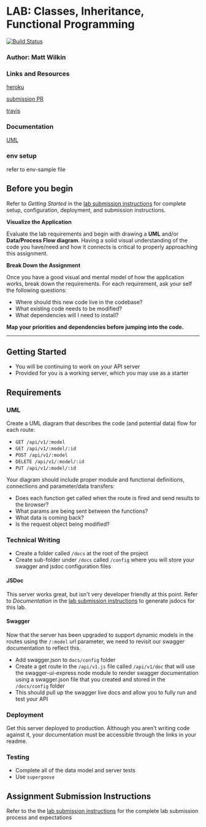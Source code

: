 # LAB: Classes, Inheritance, Functional Programming

[![Build Status](https://www.travis-ci.com/mwilkin-401-advanced-javascript/lab-04.svg?branch=master)](https://www.travis-ci.com/mwilkin-401-advanced-javascript/lab-09)

### Author: Matt Wilkin

### Links and Resources
 
[heroku](https://mighty-falls-92002.herokuapp.com/)

[submission PR](https://github.com/mwilkin-401-advanced-javascript/lab-09/pull/1)

[travis](https://www.travis-ci.com/mwilkin-401-advanced-javascript/lab-09)

### Documentation

[UML](https://www.lucidchart.com/publicSegments/view/82c2352d-28b6-46d1-b1df-d01d315e5f52)

### env setup

refer to env-sample file


## Before you begin

Refer to *Getting Started*  in the [lab submission instructions](../../../reference/submission-instructions/labs/README.md) for complete setup, configuration, deployment, and submission instructions.

**Visualize the Application**

Evaluate the lab requirements and begin with drawing a **UML** and/or **Data/Process Flow diagram**.  Having a solid visual understanding of the code you have/need and how it connects is critical to properly approaching this assignment.

**Break Down the Assignment**

Once you have a good visual and mental model of how the application works, break down the requirements. For each requirement, ask your self the following questions:

* Where should this new code live in the codebase?
* What existing code needs to be modified?
* What dependencies will I need to install?

**Map your priorities and dependencies before jumping into the code.**

---

## Getting Started
* You will be continuing to work on your API server
* Provided for you is a working server, which you may use as a starter

## Requirements

### UML
Create a UML diagram that describes the code (and potential data) flow for each route:
  * `GET /api/v1/:model`
  * `GET /api/v1/:model/:id`
  * `POST /api/v1/:model`
  * `DELETE /api/v1/:model/:id`
  * `PUT /api/v1/:model/:id`
  
Your diagram should include proper module and functional definitions, connections and parameter/data transfers:
  * Does each function get called when the route is fired and send results to the browser?
  * What params are being sent between the functions?
  * What data is coming back?
  * Is the request object being modified?
  
### Technical Writing
* Create a folder called `/docs` at the root of the project
* Create sub-folder under `/docs` called `/config` where you will store your swagger and jsdoc configuration files

#### JSDoc
This server works great, but isn't very developer friendly at this point. 
Refer to *Documentation* in the [lab submission instructions](../../../reference/submission-instructions/labs/README.md) to generate jsdocs for this lab.

#### Swagger
Now that the server has been upgraded to support dynamic models in the routes using the `/:model` url parameter, we need to revisit our swagger documentation to reflect this.

* Add swagger.json to `docs/config` folder
* Create a get route in the `/api/v1.js` file called `/api/v1/doc` that will use the swagger-ui-express node module to render swagger documentation using a swagger.json file that you created and stored in the `/docs/config` folder
* This should pull up the swagger live docs and allow you to fully run and test your API

### Deployment
Get this server deployed to production. Although you aren't writing code against it, your documentation must be accessible through the links in your readme.  

### Testing
* Complete all of the data model and server tests
* Use `supergoose`

## Assignment Submission Instructions
Refer to the the [lab submission instructions](../../../reference/submission-instructions/labs/README.md) for the complete lab submission process and expectations


